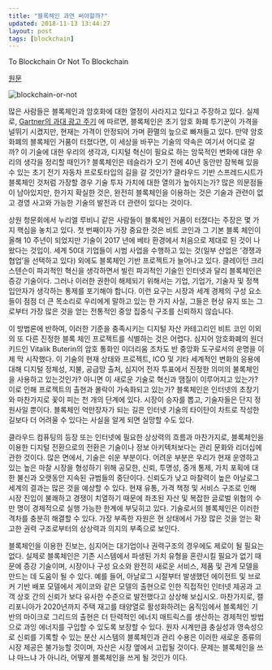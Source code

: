 ```yaml
---
title: "블록체인 과연 써야할까?"
updated: 2018-11-13 13:44:27
layout: post
tags: [blockchain]
---
```


To Blockchain Or Not To Blockchain

[원문](https://www.forbes.com/sites/dantedisparte/2018/11/12/to-blockchain-or-not-to-blockchain/#72b2ff0273cb)

![blockchain-or-not](/images/2018/11/blockchain-or-not.jpeg)


많은 사람들은 블록체인과 암호화에 대한 열정이 사라지고 있다고 주장하고 있다. 실제로, [Gartner의 과대 광고 주기](https://www.gartner.com/smarterwithgartner/5-trends-emerge-in-gartner-hype-cycle-for-emerging-technologies-2018/) 에 따르면, 블록체인은 초기 암호 화폐 투기꾼이 가격을 널뛰기 시켰지만, 현재는 가격이 안정되어 가며  환멸의 늪으로 빠져들고 있다. 만약 암호화폐의 블록체인 거품이 터졌다면, 이 세상을 바꾸는 기술의 약속은 여기서 어디로 갈까? 이 기술에 대한 우리의 생각과, 디지털 혁신이 필요로 하는 암묵적인 변화에 대한 우리의 생각을 정리할 때인가? 블록체인은 테슬라가 오기 전에 40년 동안만 잠복해 있을 수 있는 초기 전기 자동차 프로토타입의 길을 갈 것인가? 클라우드 기반 스프레드시트가 블록체인 것처럼 가장할 경우 기술 투자 가치에 대한 열의가 높아지는가? 많은 의문점들이 남아있지만, 한가지 확실한 것은, 완전히 블록체인을 이용하는 것은 기술과 관련이 없고 경영 사고와 가능한 기술의 발전과 더 관련이 있다는 것이다.

상원 청문회에서 누리엘 루비니 같은 사람들이 블록체인 거품이 터졌다는 주장은 몇 가지 핵심을 놓치고 있다. 첫 번째이자 가장 중요한 것은 비트 코인과 그 기본 블록 체인이 올해 10 주년이 되었지만 기술이 2017 년에 베타 환경에서 처음으로 제대로 된 것이 나왔다는 것입이. 세계 50대 기업들이 시범 사업을 수행하고 있는 것(일부 산업은 ‘경쟁과 협업’을 선택하고 있다) 외에도 블록체인 기반 프로젝트가 늘어나고 있다. 클레이턴 크리스텐슨이 파괴적인 혁신을 생각하면서 빌린 파괴적인 기술인 인터넷과 달리 블록체인은 증강 기술이다. 그러나 이러한 권한이 해제되기 위해서는 기업, 기업가, 기술자 및 정책 입안자가 생각하는 통제를 포기해야 합니다. 이런 요구는 시장과 세계 경제의 구성 요소들이 점점 더 큰 목소리로 우리에게 말하고 있는 한 가지 사실, 그들은 현상 유지 또는 그로부터 가장 많은 것을 얻는 전통적인 중앙 집중식 구조를 신뢰하지 않습니다.

이 방법론에 반하여, 이러한 기준을 충족시키는 디지털 자산 카테고리인 비트 코인 이외의 또 다른 진정한 블록 체인 프로젝트를 식별하는 것은 어렵다. 심지어 암호화폐의 원더 키드인 Vitalik Buterin의 암호 통화인 이더리움 조차도 반 중앙화 도구로서의 운명을 이제 막 시작했다. 이 기술의 현재 상태와 프로젝트, ICO 및 기타 세계적인 변화의 응용에 대해 디지털 정체성, 지불, 공급망 출처, 심지어 전자 투표에서 진정한 의미의 불록체인을 사용하고 있는것인가? 아니면 이 새로운 기술로 혁신과 땜질이 이루어지고 있는가? 이로 인해 프로젝트의 출현과 몰락이 가속화되고 있는가? 블록체인은 인터넷의 초창기와 마찬가지로 꽃이 피는 천 개의 단계에 있다. 시장이 승자를 뽑고, 기술자들은 단지 정원사일 뿐이다. 블록체인 억만장자가 되는 길은 인터넷 기술의 타이탄이 차트로 작성한 길보다 더 어려울 수 있다는 사실을 알게 되면 실망할 수도 있다.

클라우드 컴퓨팅의 등장 또는 인터넷에 필요한 상상력의 흐름과 마찬가지로, 블록체인을 이용한 디지털 전환으로의 전환은 기술이나 정보 아키텍처보다는 관리 문화와 리더십에 관한 것이다. 많은 면에서, 기술은 쉬운 부분이다. 어려운 부분은 우리가 현재 운영하고 있는 높은 마찰 시장을 형성하기 위해 공모한, 신뢰, 투명성, 중개 통제, 가치 포획에 대한 불신과 오랫동안 지속된 규범들의 중단이다. 신뢰도가 낮고 마찰력이 높은 아날로그 세계의 결과는 많은 것을 예상할 수 있다. 현재 유통, 가격 책정 및 서비스 구조로 인해 시장 진입이 불쾌하고 경쟁이 치열하기 때문에 좌초된 자산 및 복잡한 글로벌 위협의 수만 명이 경제적으로 실행 가능한 한계에 부딪히고 있다. 기술로서의 블록체인은 이러한 격차를 충분히 해결할 수 있다. 가장 부족한 자원은 현 상태에서 가장 많은 것을 얻는 확고한 권력 구조로부터의 상상력과 의지의 부족으로 보인다.

블록체인을 이용한 진보는, 심지어는 대기업이나 권력구조의 경우에도 제로이 될 필요는 없다. 실제로 블록체인은 기존 시스템에서 파생된 가치 유형을 혼란시킬 필요가 없기 때문에 증강 기술이며, 시장이나 구성 요소와 완전히 새로운 서비스, 제품 및 관계 모델을 만드는 데 도움이 될 수 있다. 예를 들어, 아날로그 시절부터 발생했던 에이전트 및 브로커 기반 배포 모델에서 게이코와 같은 모델의 출현으로 인한 직접적인 인터넷 제공과 고객 상호 간의 신뢰가 보다 유사한 수준으로 발전했다고 상상해 보십시오. 마찬가지로, 캘리포니아가 2020년까지 주택 재고를 태양열로 활성화하려는 움직임에서 블록체인 기반의 마이크로 그리드의 출현은 더 탄력적인 에너지 매트릭스를 생산하는 경제적인 방법으로 과잉 에너지를 구입할 수 있도록 보장할 수 있다. 원자 시계만큼 충실성과 영속성으로 신뢰를 기록할 수 있는 분산 시스템의 블록체인과 관리 수용은 이러한 새로운 종류의 시장 제공은 불가능할 것이며, 자산은 시장 옆에서 고립될 것이다. 문제는 블록체인을 쓰냐 마느냐 가 아니라, 어떻게 블록체인을 쓰게 될 것인가 이다.